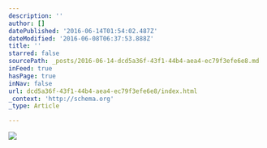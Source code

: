 ```yaml
---
description: ''
author: []
datePublished: '2016-06-14T01:54:02.487Z'
dateModified: '2016-06-08T06:37:53.888Z'
title: ''
starred: false
sourcePath: _posts/2016-06-14-dcd5a36f-43f1-44b4-aea4-ec79f3efe6e8.md
inFeed: true
hasPage: true
inNav: false
url: dcd5a36f-43f1-44b4-aea4-ec79f3efe6e8/index.html
_context: 'http://schema.org'
_type: Article

---
```

![](https://the-grid-user-content.s3-us-west-2.amazonaws.com/14263a38-3938-4ff5-8a4e-90014cc765f1.jpg)